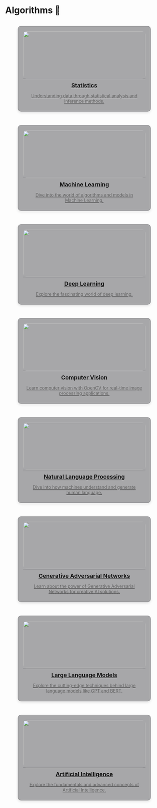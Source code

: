 # Algorithms 🔷

<div style="display: grid; grid-template-columns: repeat(auto-fit, minmax(300px, 1fr)); gap: 15px;">

<!-- Statistics -->
<figure style="padding: 1rem 1rem 0 1rem; background-color: rgba(39, 39, 43, 0.4); border: 1px solid rgba(76, 76, 82, 0.4); border-radius: 10px; box-shadow: 0 4px 8px rgba(0, 0, 0, 0.1); overflow: hidden; transition: transform 0.2s; display: flex; flex-direction: column; align-items: center;">
  <a href="statistics/" style="width: 100%; display: block;">
    <img src="https://media.istockphoto.com/id/1480239219/photo/an-analyst-uses-a-computer-and-dashboard-for-data-business-analysis-and-data-management.jpg?s=612x612&w=0&k=20&c=URv6HYZ8L3NCQnxT8-ITvInMW7mlsTE6EjnXHaqF-H4=" alt="" style="width: 100%; height: 150px; object-fit: cover; border-radius: 10px;" />
    <figcaption style="padding: 10px; text-align: center; border-top: 1px solid rgba(76, 76, 82, 0.4); border-radius: 0 0 10px 10px;">
      <h3 style="margin: 0; font-size: 18px;">Statistics</h3>
      <p style="font-size: 14px; color: #666;">Understanding data through statistical analysis and inference methods.</p>
    </figcaption>
  </a>
</figure>

<!-- Machine Learning -->
<figure style="padding: 1rem 1rem 0 1rem; background-color: rgba(39, 39, 43, 0.4); border: 1px solid rgba(76, 76, 82, 0.4); border-radius: 10px; box-shadow: 0 4px 8px rgba(0, 0, 0, 0.1); overflow: hidden; transition: transform 0.2s; display: flex; flex-direction: column; align-items: center;">
  <a href="machine-learning/" style="width: 100%; display: block;">
    <img src="https://insideainews.com/wp-content/uploads/2023/08/Machine_Learning_shutterstock_742653250_special.jpg" alt="" style="width: 100%; height: 150px; object-fit: cover; border-radius: 10px;" />
    <figcaption style="padding: 10px; text-align: center; border-top: 1px solid rgba(76, 76, 82, 0.4); border-radius: 0 0 10px 10px;">
      <h3 style="margin: 0; font-size: 18px;">Machine Learning</h3>
      <p style="font-size: 14px; color: #666;">Dive into the world of algorithms and models in Machine Learning.</p>
    </figcaption>
  </a>
</figure>

<!-- Deep Learning -->
<figure style="padding: 1rem 1rem 0 1rem; background-color: rgba(39, 39, 43, 0.4); border: 1px solid rgba(76, 76, 82, 0.4); border-radius: 10px; box-shadow: 0 4px 8px rgba(0, 0, 0, 0.1); overflow: hidden; transition: transform 0.2s; display: flex; flex-direction: column; align-items: center;">
  <a href="deep-learning/" style="width: 100%; display: block;">
    <img src="https://media.istockphoto.com/id/1160013652/photo/deep-learning.jpg?s=612x612&w=0&k=20&c=sVqgIDGaGJ2Q_PbGUjtikK8eHoLCSLEkHBl1IHmA8_g=" alt="" style="width: 100%; height: 150px; object-fit: cover; border-radius: 10px;" />
    <figcaption style="padding: 10px; text-align: center; border-top: 1px solid rgba(76, 76, 82, 0.4); border-radius: 0 0 10px 10px;">
      <h3 style="margin: 0; font-size: 18px;">Deep Learning</h3>
      <p style="font-size: 14px; color: #666;">Explore the fascinating world of deep learning.</p>
    </figcaption>
  </a>
</figure>

<!-- Computer Vision -->
<figure style="padding: 1rem 1rem 0 1rem; background-color: rgba(39, 39, 43, 0.4); border: 1px solid rgba(76, 76, 82, 0.4); border-radius: 10px; box-shadow: 0 4px 8px rgba(0, 0, 0, 0.1); overflow: hidden; transition: transform 0.2s; display: flex; flex-direction: column; align-items: center;">
  <a href="computer-vision/" style="width: 100%; display: block;">
    <img src="https://media.istockphoto.com/id/813581306/photo/face-detection-and-recognition-of-man-computer-vision-and-machine-learning-concept.jpg?s=612x612&w=0&k=20&c=QLrKzya31lUd-GKZOdZt-6jNiHm3lhpwsg_UDWsSKv8=" alt="" style="width: 100%; height: 150px; object-fit: cover; border-radius: 10px;" />
    <figcaption style="padding: 10px; text-align: center; border-top: 1px solid rgba(76, 76, 82, 0.4); border-radius: 0 0 10px 10px;">
      <h3 style="margin: 0; font-size: 18px;">Computer Vision</h3>
      <p style="font-size: 14px; color: #666;">Learn computer vision with OpenCV for real-time image processing applications.</p>
    </figcaption>
  </a>
</figure>

<!-- Natural Language Processing -->
<figure style="padding: 1rem 1rem 0 1rem; background-color: rgba(39, 39, 43, 0.4); border: 1px solid rgba(76, 76, 82, 0.4); border-radius: 10px; box-shadow: 0 4px 8px rgba(0, 0, 0, 0.1); overflow: hidden; transition: transform 0.2s; display: flex; flex-direction: column; align-items: center;">
  <a href="natural-language-processing/" style="width: 100%; display: block;">
    <img src="https://media.istockphoto.com/id/1489039726/photo/customer-service-chatbot.jpg?s=612x612&w=0&k=20&c=fQt9uUBCOkwjkm8G0LNbn883adzdAmdVL-w9lioUylg=" alt="" style="width: 100%; height: 150px; object-fit: cover; border-radius: 10px;" />
    <figcaption style="padding: 10px; text-align: center; border-top: 1px solid rgba(76, 76, 82, 0.4); border-radius: 0 0 10px 10px;">
      <h3 style="margin: 0; font-size: 18px;">Natural Language Processing</h3>
      <p style="font-size: 14px; color: #666;">Dive into how machines understand and generate human language.</p>
    </figcaption>
  </a>
</figure>

<!-- Generative Adversarial Networks -->
<figure style="padding: 1rem 1rem 0 1rem; background-color: rgba(39, 39, 43, 0.4); border: 1px solid rgba(76, 76, 82, 0.4); border-radius: 10px; box-shadow: 0 4px 8px rgba(0, 0, 0, 0.1); overflow: hidden; transition: transform 0.2s; display: flex; flex-direction: column; align-items: center;">
  <a href="generative-adversarial-networks/" style="width: 100%; display: block;">
    <img src="https://encrypted-tbn0.gstatic.com/images?q=tbn:ANd9GcQpcSro9Fadhqz7rnA1FOTaDTFcS7ojLn3sn_W8euOjBiWRIXk3i-E134qPWfTmaSLt_ro&usqp=CAU" alt="" style="width: 100%; height: 150px; object-fit: cover; border-radius: 10px;" />
    <figcaption style="padding: 10px; text-align: center; border-top: 1px solid rgba(76, 76, 82, 0.4); border-radius: 0 0 10px 10px;">
      <h3 style="margin: 0; font-size: 18px;">Generative Adversarial Networks</h3>
      <p style="font-size: 14px; color: #666;">Learn about the power of Generative Adversarial Networks for creative AI solutions.</p>
    </figcaption>
  </a>
</figure>

<!-- Large Language Models -->
<figure style="padding: 1rem 1rem 0 1rem; background-color: rgba(39, 39, 43, 0.4); border: 1px solid rgba(76, 76, 82, 0.4); border-radius: 10px; box-shadow: 0 4px 8px rgba(0, 0, 0, 0.1); overflow: hidden; transition: transform 0.2s; display: flex; flex-direction: column; align-items: center;">
  <a href="large-language-models/" style="width: 100%; display: block;">
    <img src="https://lh7-us.googleusercontent.com/docsz/AD_4nXdY-ptGM-vL-TFdlR8FuBK6LJFL_5POM44yx2-NHSjM40QoljD85tTvOg16kU3T8reMgANx08EP8a3mzsRpHJJ6et6_ksqaWHzAwtqbQAUSnVVjCcJxZqnPK6gLPpI-k8j1Z_79bBEXBxPU7LZqbhntVYp69XaP8gbjUMDKPR2-R-tlTelwZIA?key=NUxh_UJMtMNQPCDOXibPRw" alt="" style="width: 100%; height: 150px; object-fit: cover; border-radius: 10px;" />
    <figcaption style="padding: 10px; text-align: center; border-top: 1px solid rgba(76, 76, 82, 0.4); border-radius: 0 0 10px 10px;">
      <h3 style="margin: 0; font-size: 18px;">Large Language Models</h3>
      <p style="font-size: 14px; color: #666;">Explore the cutting-edge techniques behind large language models like GPT and BERT.</p>
    </figcaption>
  </a>
</figure>

<!-- Artificial Intelligence -->
<figure style="padding: 1rem 1rem 0 1rem; background-color: rgba(39, 39, 43, 0.4); border: 1px solid rgba(76, 76, 82, 0.4); border-radius: 10px; box-shadow: 0 4px 8px rgba(0, 0, 0, 0.1); overflow: hidden; transition: transform 0.2s; display: flex; flex-direction: column; align-items: center;">
  <a href="artificial-intelligence/" style="width: 100%; display: block;">
    <img src="https://t3.ftcdn.net/jpg/07/82/01/84/360_F_782018423_8Y5BkW9uG1zj9vrZRsuai7J1BPcigWOo.jpg" alt="" style="width: 100%; height: 150px; object-fit: cover; border-radius: 10px;" />
    <figcaption style="padding: 10px; text-align: center; border-top: 1px solid rgba(76, 76, 82, 0.4); border-radius: 0 0 10px 10px;">
      <h3 style="margin: 0; font-size: 18px;">Artificial Intelligence</h3>
      <p style="font-size: 14px; color: #666;">Explore the fundamentals and advanced concepts of Artificial Intelligence.</p>
    </figcaption>
  </a>
</figure>

</div>
